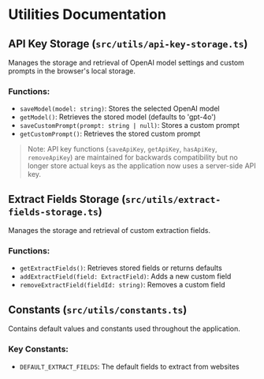 
# Utilities Documentation

## API Key Storage (`src/utils/api-key-storage.ts`)

Manages the storage and retrieval of OpenAI model settings and custom prompts in the browser's local storage.

### Functions:

- `saveModel(model: string)`: Stores the selected OpenAI model
- `getModel()`: Retrieves the stored model (defaults to 'gpt-4o')
- `saveCustomPrompt(prompt: string | null)`: Stores a custom prompt
- `getCustomPrompt()`: Retrieves the stored custom prompt

> Note: API key functions (`saveApiKey`, `getApiKey`, `hasApiKey`, `removeApiKey`) are maintained for backwards compatibility but no longer store actual keys as the application now uses a server-side API key.

## Extract Fields Storage (`src/utils/extract-fields-storage.ts`)

Manages the storage and retrieval of custom extraction fields.

### Functions:

- `getExtractFields()`: Retrieves stored fields or returns defaults
- `addExtractField(field: ExtractField)`: Adds a new custom field
- `removeExtractField(fieldId: string)`: Removes a custom field

## Constants (`src/utils/constants.ts`)

Contains default values and constants used throughout the application.

### Key Constants:

- `DEFAULT_EXTRACT_FIELDS`: The default fields to extract from websites
